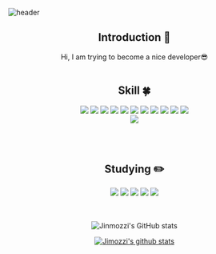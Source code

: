 <!-- 헤더 -->

![header](https://capsule-render.vercel.app/api?type=slice&color=auto&height=200&section=header&text=Hello%20World&desc=I'm%20Jinmozzi&fontSize=60&rotate=14&fontAlignY=25&fontAlign=75&descAlignY=43&descAlign=80&&animation=twinkling)

<div align=center>
<!--소개-->

## Introduction :raised_hands:

Hi, I am trying to become a nice developer😎
<br/><br/>

 <!--기술스택-->

## Skill :four_leaf_clover:

  <!--프론트-->
  <img src="https://img.shields.io/badge/TypeScript-3178C6?style=flat&logo=TypeScript&logoColor=white"/>
  <img src="https://img.shields.io/badge/React-61DAFB?style=flat&logo=React&logoColor=white"/>
  <img src="https://img.shields.io/badge/Next.js-000000?style=flat&logo=Next.js&logoColor=white"/>
<img src="https://img.shields.io/badge/Vercel-000000?style=flat&logo=Vercel&logoColor=white"/>

  <img src="https://img.shields.io/badge/Recoil-3578e5?style=flat&logo=Recoil&logoColor=white"/>
  
  <img src="https://img.shields.io/badge/Redux-764ABC?style=flat&logo=Redux&logoColor=white"/>

  <img src="https://img.shields.io/badge/styled%20components-DB7093?style=flat&logo=styled-components&logoColor=white"/>
  <img src="https://img.shields.io/badge/Sass-CC6699?style=flat&logo=Sass&logoColor=white"/>
  
  <img src="https://img.shields.io/badge/Node.js-339933?style=flat&logo=Node.js&logoColor=white"/>
  <img src="https://img.shields.io/badge/MongoDB-47A248?style=flat&logo=MongoDB&logoColor=white"/>
  <img src="https://img.shields.io/badge/Amazon%20EC2-FF9900?style=flat&logo=Amazon%20EC2&logoColor=white"/>
   <br/>
  <!--백-->
   <img src="https://img.shields.io/badge/MySQL-4479A1?style=flat&logo=MySQL&logoColor=white"/>
  <br/>

<br/><br/>

 <!--공부중 -->

## Studying :pencil2:

 <img src="https://img.shields.io/badge/React%20query-DB7093?style=flat&logo=React-Query&logoColor=white"/>
    <img src="https://img.shields.io/badge/React%20Native-61DAFB?style=flat&logo=React&logoColor=white"/>

 <img src="https://img.shields.io/badge/NestJs-E0234E?style=flat&logo=NestJs&logoColor=white"/>
 <img src="https://img.shields.io/badge/Prisma-2D3748?style=flat&logo=Prisma&logoColor=white"/>
 <img src="https://img.shields.io/badge/MySQL-4479A1?style=flat&logo=MySQL&logoColor=white"/>
 
 <!--언어 및 툴 --> <br/>

 <br/>
 <br/>

![Jinmozzi's GitHub stats](https://github-readme-stats.vercel.app/api?username=jiinmozzi&show_icons=true&theme=ayu-mirage&hide=stars,issues)

[![Jimozzi's github stats](https://github-readme-stats.vercel.app/api/top-langs/?username=jiinmozzi&show_icons=true&hide_border=true&title_color=004386&icon_color=004386&layout=demo&langs_count=10&&exclude_repo=html-css,Scheduler&snulion-seminar/html-css-js&hide=scss,css,html)](https://github.com/jiinmozzi)
